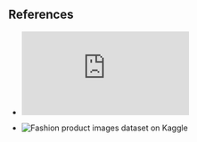 ## References

* ![DeepFashion](https://www.cv-foundation.org/openaccess/content_cvpr_2016/papers/Liu_DeepFashion_Powering_Robust_CVPR_2016_paper.pdf)

* ![Fashion product images dataset on Kaggle](https://www.kaggle.com/paramaggarwal/fashion-product-images-dataset/kernels)

